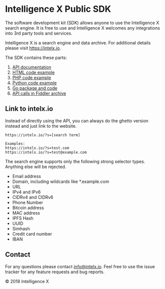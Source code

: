 # Intelligence X Public SDK

The software development kit (SDK) allows anyone to use the Intelligence X search engine. It is free to use and Intelligence X welcomes any integrations into 3rd party tools and services.

Intelligence X is a search engine and data archive. For additional details please visit <https://intelx.io>.

The SDK contains these parts:

1. [API documentation](Intelligence%20X%20Public%20API.pdf)
2. [HTML code example](HTML/search.html)
3. [PHP code example](PHP/index.php)
4. [Python code example](Python/)
5. [Go package and code](Go/ixapi/README.md)
6. [API calls in Fiddler archive](Public%20API%20Examples%20Fiddler.saz)

## Link to intelx.io

Instead of directly using the API, you can always do the ghetto version instead and just link to the website.

```
https://intelx.io/?s=[search term]

Examples:
https://intelx.io/?s=test.com
https://intelx.io/?s=test@example.com
```

The search engine supports only the following strong selector types. Anything else will be rejected.

* Email address
* Domain, including wildcards like *.example.com
* URL
* IPv4 and IPv6
* CIDRv4 and CIDRv6
* Phone Number
* Bitcoin address
* MAC address
* IPFS Hash
* UUID
* Simhash
* Credit card number
* IBAN

## Contact

For any questions please contact <info@intelx.io>. Feel free to use the issue tracker for any feature requests and bug reports.

&copy; 2018 Intelligence X
